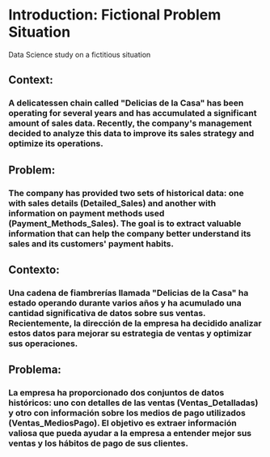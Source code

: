 # Introduction: Fictional Problem Situation
Data Science study on a fictitious situation

## Context:

### A delicatessen chain called "Delicias de la Casa" has been operating for several years and has accumulated a significant amount of sales data. Recently, the company's management decided to analyze this data to improve its sales strategy and optimize its operations.

## Problem:

### The company has provided two sets of historical data: one with sales details (Detailed_Sales) and another with information on payment methods used (Payment_Methods_Sales). The goal is to extract valuable information that can help the company better understand its sales and its customers' payment habits.

## Contexto:

### Una cadena de fiambrerías llamada "Delicias de la Casa" ha estado operando durante varios años y ha acumulado una cantidad significativa de datos sobre sus ventas. Recientemente, la dirección de la empresa ha decidido analizar estos datos para mejorar su estrategia de ventas y optimizar sus operaciones. 

## Problema:

### La empresa ha proporcionado dos conjuntos de datos históricos: uno con detalles de las ventas (Ventas_Detalladas) y otro con información sobre los medios de pago utilizados (Ventas_MediosPago). El objetivo es extraer información valiosa que pueda ayudar a la empresa a entender mejor sus ventas y los hábitos de pago de sus clientes.
